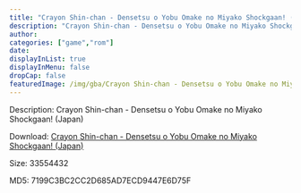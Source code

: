 ```yaml
---
title: "Crayon Shin-chan - Densetsu o Yobu Omake no Miyako Shockgaan! (Japan)"
description: "Crayon Shin-chan - Densetsu o Yobu Omake no Miyako Shockgaan! (Japan)"
author: 
categories: ["game","rom"]
date: 
displayInList: true
displayInMenu: false
dropCap: false
featuredImage: /img/gba/Crayon Shin-chan - Densetsu o Yobu Omake no Miyako Shockgaan! [Japan].jpg
---
```


Description: Crayon Shin-chan - Densetsu o Yobu Omake no Miyako Shockgaan! (Japan)

Download: <a style="text-decoration:underline;" href="https://mega.nz/#!DWAwySrC!U7aVK3obuxrQ-6dMPQ133qvuh6yipasdOmDQ82oU-pU" target = "_blank" rel = "nofollow" > Crayon Shin-chan - Densetsu o Yobu Omake no Miyako Shockgaan! (Japan)</a>

Size: 33554432

MD5: 7199C3BC2CC2D685AD7ECD9447E6D75F

